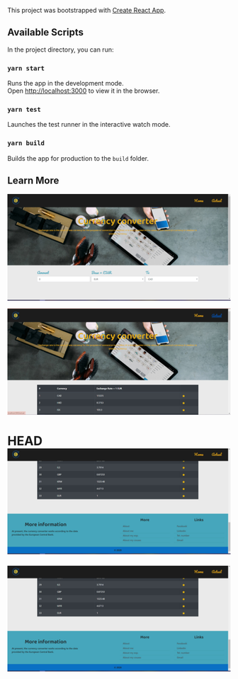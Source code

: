 This project was bootstrapped with [Create React App](https://github.com/facebook/create-react-app).

## Available Scripts

In the project directory, you can run:

### `yarn start`

Runs the app in the development mode.<br />
Open [http://localhost:3000](http://localhost:3000) to view it in the browser.

### `yarn test`

Launches the test runner in the interactive watch mode.<br />

### `yarn build`

Builds the app for production to the `build` folder.<br />

## Learn More

![alt text](screenshots/main.jpg "Main page with converter")

![alt text](screenshots/actual.jpg "Page with actual data")

 HEAD
![alt text](screenshots/bottom.jpg "Footer of site")
=======
![alt text](screenshots/bottom.jpg "Footer of site")

